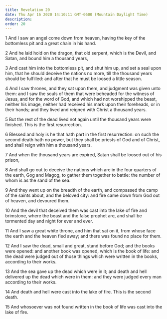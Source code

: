```yaml
---
title: Revelation 20
date: Thu Apr 16 2020 14:10:11 GMT-0600 (Mountain Daylight Time)
description: 
order: 20
---
```


<p>
  1 And I saw an angel come down from heaven, having the key of the bottomless
  pit and a great chain in his hand.
</p>
<p>
  2 And he laid hold on the dragon, that old serpent, which is the Devil, and
  Satan, and bound him a thousand years,
</p>
<p>
  3 And cast him into the bottomless pit, and shut him up, and set a seal upon
  him, that he should deceive the nations no more, till the thousand years
  should be fulfilled: and after that he must be loosed a little season.
</p>
<p>
  4 And I saw thrones, and they sat upon them, and judgment was given unto them:
  and I saw the souls of them that were beheaded for the witness of Jesus, and
  for the word of God, and which had not worshipped the beast, neither his
  image, neither had received his mark upon their foreheads, or in their hands;
  and they lived and reigned with Christ a thousand years.
</p>
<p>
  5 But the rest of the dead lived not again until the thousand years were
  finished. This is the first resurrection.
</p>
<p>
  6 Blessed and holy is he that hath part in the first resurrection: on such the
  second death hath no power, but they shall be priests of God and of Christ,
  and shall reign with him a thousand years.
</p>
<p>
  7 And when the thousand years are expired, Satan shall be loosed out of his
  prison,
</p>
<p>
  8 And shall go out to deceive the nations which are in the four quarters of
  the earth, Gog and Magog, to gather them together to battle: the number of
  whom is as the sand of the sea.
</p>
<p>
  9 And they went up on the breadth of the earth, and compassed the camp of the
  saints about, and the beloved city: and fire came down from God out of heaven,
  and devoured them.
</p>
<p>
  10 And the devil that deceived them was cast into the lake of fire and
  brimstone, where the beast and the false prophet are, and shall be tormented
  day and night for ever and ever.
</p>
<p>
  11 And I saw a great white throne, and him that sat on it, from whose face the
  earth and the heaven fled away; and there was found no place for them.
</p>
<p>
  12 And I saw the dead, small and great, stand before God; and the books were
  opened: and another book was opened, which is the book of life: and the dead
  were judged out of those things which were written in the books, according to
  their works.
</p>
<p>
  13 And the sea gave up the dead which were in it; and death and hell delivered
  up the dead which were in them: and they were judged every man according to
  their works.
</p>
<p>
  14 And death and hell were cast into the lake of fire. This is the second
  death.
</p>
<p>
  15 And whosoever was not found written in the book of life was cast into the
  lake of fire.
</p>
